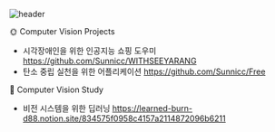 ![header](https://capsule-render.vercel.app/api?type=rounded&color=ADD8E6&height=300&section=header&text=Heesun%20Choi&fontSize=90)


🌞 Computer Vision Projects 
- 시각장애인을 위한 인공지능 쇼핑 도우미 
    https://github.com/Sunnicc/WITHSEEYARANG
- 탄소 중립 실천을 위한 어플리케이션 
    https://github.com/Sunnicc/Free

📕 Computer Vision Study 
- 비전 시스템을 위한 딥러닝
    https://learned-burn-d88.notion.site/834575f0958c4157a2114872096b6211

<!--
https://dillinger.io/
**Sunnicc/Sunnicc** is a ✨ _special_ ✨ repository because its `README.md` (this file) appears on your GitHub profile.

Here are some ideas to get you started:

- 🔭 I’m currently working on ...
- 🌱 I’m currently learning ...
- 👯 I’m looking to collaborate on ...
- 🤔 I’m looking for help with ...
- 💬 Ask me about ...
- 📫 How to reach me: ...
- 😄 Pronouns: ...
- ⚡ Fun fact: ...
-->
